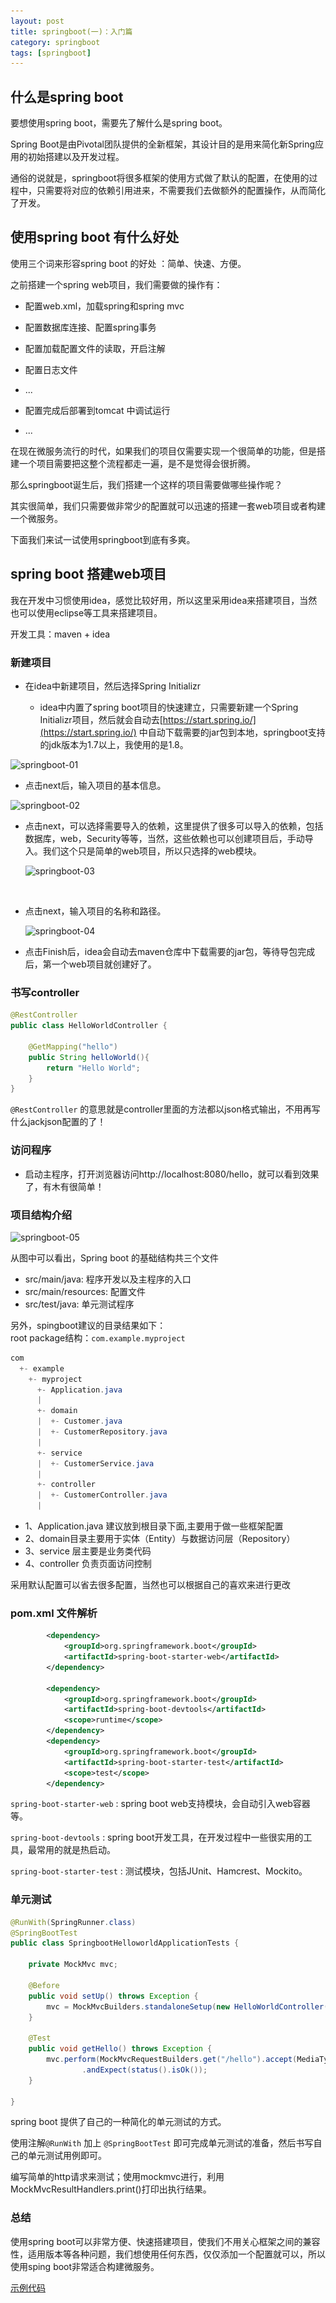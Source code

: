 ```yaml
---
layout: post
title: springboot(一)：入门篇
category: springboot
tags: [springboot]
---
```


## 什么是spring boot

要想使用spring boot，需要先了解什么是spring boot。

Spring Boot是由Pivotal团队提供的全新框架，其设计目的是用来简化新Spring应用的初始搭建以及开发过程。

通俗的说就是，springboot将很多框架的使用方式做了默认的配置，在使用的过程中，只需要将对应的依赖引用进来，不需要我们去做额外的配置操作，从而简化了开发。



## 使用spring boot 有什么好处

  使用三个词来形容spring boot 的好处 ：简单、快速、方便。

  之前搭建一个spring web项目，我们需要做的操作有：

- 配置web.xml，加载spring和spring mvc

- 配置数据库连接、配置spring事务


- 配置加载配置文件的读取，开启注解


- 配置日志文件

- ...

- 配置完成后部署到tomcat 中调试运行

- ...

在现在微服务流行的时代，如果我们的项目仅需要实现一个很简单的功能，但是搭建一个项目需要把这整个流程都走一遍，是不是觉得会很折腾。

 那么springboot诞生后，我们搭建一个这样的项目需要做哪些操作呢？

其实很简单，我们只需要做非常少的配置就可以迅速的搭建一套web项目或者构建一个微服务。

下面我们来试一试使用springboot到底有多爽。



## spring boot 搭建web项目

我在开发中习惯使用idea，感觉比较好用，所以这里采用idea来搭建项目，当然也可以使用eclipse等工具来搭建项目。

开发工具：maven + idea



### 新建项目

- 在idea中新建项目，然后选择Spring Initializr

  - idea中内置了spring boot项目的快速建立，只需要新建一个Spring Initializr项目，然后就会自动去[https://start.spring.io/](https://start.spring.io/) 中自动下载需要的jar包到本地，springboot支持的jdk版本为1.7以上，我使用的是1.8。

![springboot-01](..\..\assets\images\2019\springboot\springboot-01.png)



- 点击next后，输入项目的基本信息。


 ![springboot-02](..\..\assets\images\2019\springboot\springboot-02.png)



- 点击next，可以选择需要导入的依赖，这里提供了很多可以导入的依赖，包括数据库，web，Security等等，当然，这些依赖也可以创建项目后，手动导入。我们这个只是简单的web项目，所以只选择的web模块。

   ![springboot-03](..\..\assets\images\2019\springboot\springboot-03.png)

  ​


- 点击next，输入项目的名称和路径。

   ![springboot-04](..\..\assets\images\2019\springboot\springboot-04.png)



- 点击Finish后，idea会自动去maven仓库中下载需要的jar包，等待导包完成后，第一个web项目就创建好了。

### 书写controller

~~~java
@RestController
public class HelloWorldController {

    @GetMapping("hello")
    public String helloWorld(){
        return "Hello World";
    }
}
~~~

```@RestController``` 的意思就是controller里面的方法都以json格式输出，不用再写什么jackjson配置的了！



### 访问程序

- 启动主程序，打开浏览器访问http://localhost:8080/hello，就可以看到效果了，有木有很简单！



### 项目结构介绍

 ![springboot-05](\assets\images\2019\springboot\springboot-05.png)

 从图中可以看出，Spring boot 的基础结构共三个文件

- src/main/java: 程序开发以及主程序的入口
- src/main/resources: 配置文件
- src/test/java: 单元测试程序



另外，spingboot建议的目录结果如下：  
root package结构：```com.example.myproject```

``` java
com
  +- example
    +- myproject
      +- Application.java
      |
      +- domain
      |  +- Customer.java
      |  +- CustomerRepository.java
      |
      +- service
      |  +- CustomerService.java
      |
      +- controller
      |  +- CustomerController.java
      |
```


- 1、Application.java 建议放到根目录下面,主要用于做一些框架配置
- 2、domain目录主要用于实体（Entity）与数据访问层（Repository）
- 3、service 层主要是业务类代码
- 4、controller 负责页面访问控制

采用默认配置可以省去很多配置，当然也可以根据自己的喜欢来进行更改

### pom.xml 文件解析

~~~xml
		<dependency>
			<groupId>org.springframework.boot</groupId>
			<artifactId>spring-boot-starter-web</artifactId>
		</dependency>

		<dependency>
			<groupId>org.springframework.boot</groupId>
			<artifactId>spring-boot-devtools</artifactId>
			<scope>runtime</scope>
		</dependency>
		<dependency>
			<groupId>org.springframework.boot</groupId>
			<artifactId>spring-boot-starter-test</artifactId>
			<scope>test</scope>
		</dependency>
~~~

```spring-boot-starter-web``` : spring boot web支持模块，会自动引入web容器等。

```spring-boot-devtools``` : spring boot开发工具，在开发过程中一些很实用的工具，最常用的就是热启动。

```spring-boot-starter-test``` : 测试模块，包括JUnit、Hamcrest、Mockito。



### 单元测试

~~~java
@RunWith(SpringRunner.class)
@SpringBootTest
public class SpringbootHelloworldApplicationTests {

	private MockMvc mvc;

	@Before
	public void setUp() throws Exception {
		mvc = MockMvcBuilders.standaloneSetup(new HelloWorldController()).build();
	}

	@Test
	public void getHello() throws Exception {
		mvc.perform(MockMvcRequestBuilders.get("/hello").accept(MediaType.APPLICATION_JSON))
				.andExpect(status().isOk());
	}

}
~~~

spring boot 提供了自己的一种简化的单元测试的方式。

使用注解```@RunWith``` 加上 ```@SpringBootTest``` 即可完成单元测试的准备，然后书写自己的单元测试用例即可。

编写简单的http请求来测试；使用mockmvc进行，利用MockMvcResultHandlers.print()打印出执行结果。



### 总结	

使用spring boot可以非常方便、快速搭建项目，使我们不用关心框架之间的兼容性，适用版本等各种问题，我们想使用任何东西，仅仅添加一个配置就可以，所以使用sping boot非常适合构建微服务。

[示例代码](https://github.com/ldmyown/springboot-learning)



